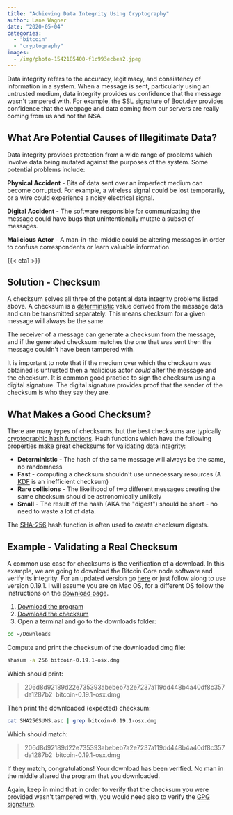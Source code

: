 ```yaml
---
title: "Achieving Data Integrity Using Cryptography"
author: Lane Wagner
date: "2020-05-04"
categories: 
  - "bitcoin"
  - "cryptography"
images:
  - /img/photo-1542185400-f1c993ecbea2.jpeg
---
```


Data integrity refers to the accuracy, legitimacy, and consistency of information in a system. When a message is sent, particularly using an untrusted medium, data integrity provides us confidence that the message wasn't tampered with. For example, the SSL signature of [Boot.dev](https://blog.boot.dev) provides confidence that the webpage and data coming from our servers are really coming from us and not the NSA.

## What Are Potential Causes of Illegitimate Data?

Data integrity provides protection from a wide range of problems which involve data being mutated against the purposes of the system. Some potential problems include:

**Physical Accident** - Bits of data sent over an imperfect medium can become corrupted. For example, a wireless signal could be lost temporarily, or a wire could experience a noisy electrical signal.

**Digital Accident** - The software responsible for communicating the message could have bugs that unintentionally mutate a subset of messages.

**Malicious Actor** - A man-in-the-middle could be altering messages in order to confuse correspondents or learn valuable information.

{{< cta1 >}}

## Solution - Checksum

A checksum solves all three of the potential data integrity problems listed above. A checksum is a [deterministic](/cryptography/very-basic-intro-to-hash-functions-sha-256-md-5-etc/) value derived from the message data and can be transmitted separately. This means checksum for a given message will always be the same.

The receiver of a message can generate a checksum from the message, and if the generated checksum matches the one that was sent then the message couldn't have been tampered with.

It is important to note that if the medium over which the checksum was obtained is untrusted then a malicious actor _could_ alter the message and the checksum. It is common good practice to sign the checksum using a digital signature. The digital signature provides proof that the sender of the checksum is who they say they are.

## What Makes a Good Checksum?

There are many types of checksums, but the best checksums are typically [cryptographic hash functions](/cryptography/very-basic-intro-to-hash-functions-sha-256-md-5-etc/). Hash functions which have the following properties make great checksums for validating data integrity:

- **Deterministic** - The hash of the same message will always be the same, no randomness
- **Fast** - computing a checksum shouldn't use unnecessary resources (A [KDF](/cryptography/key-derivation-functions/) is an inefficient checksum)
- **Rare collisions** - The likelihood of two different messages creating the same checksum should be astronomically unlikely
- **Small** - The result of the hash (AKA the "digest") should be short - no need to waste a lot of data.

The [SHA-256](https://qvault.io/2020/07/08/how-sha-2-works-step-by-step-sha-256/) hash function is often used to create checksum digests.

## Example - Validating a Real Checksum

A common use case for checksums is the verification of a download. In this example, we are going to download the Bitcoin Core node software and verify its integrity. For an updated version go [here](https://bitcoin.org/en/download) or just follow along to use version 0.19.1. I will assume you are on Mac OS, for a different OS follow the instructions on the [download page](https://bitcoin.org/en/download).

1. [Download the program](https://bitcoincore.org/bin/bitcoin-core-0.19.1/bitcoin-0.19.1-osx.dmg)
2. [Download the checksum](https://bitcoin.org/bin/bitcoin-core-0.19.1/SHA256SUMS.asc)
3. Open a terminal and go to the downloads folder:

```bash
cd ~/Downloads
```

Compute and print the checksum of the downloaded dmg file:

```bash
shasum -a 256 bitcoin-0.19.1-osx.dmg
```

Which should print:

> 206d8d92189d22e735393abebeb7a2e7237a119dd448b4a40df8c357da1287b2  bitcoin-0.19.1-osx.dmg

Then print the downloaded (expected) checksum:

```bash
cat SHA256SUMS.asc | grep bitcoin-0.19.1-osx.dmg
```

Which should match:

> 206d8d92189d22e735393abebeb7a2e7237a119dd448b4a40df8c357da1287b2  bitcoin-0.19.1-osx.dmg

If they match, congratulations! Your download has been verified. No man in the middle altered the program that you downloaded.

Again, keep in mind that in order to verify that the checksum you were provided wasn't tampered with, you would need also to verify the [GPG signature](https://www.gnupg.org/gph/en/manual/x135.html).
